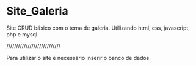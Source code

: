 # Site_Galeria
 Site CRUD básico com o tema de galeria. Utilizando html, css, javascript, php e mysql.

////////////////////////////

Para utilizar o site é necessário inserir o banco de dados.